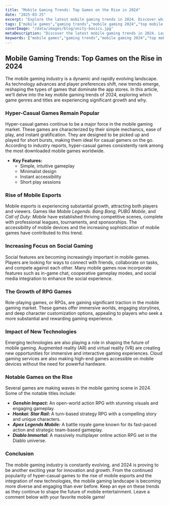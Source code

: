```yaml
---
title: "Mobile Gaming Trends: Top Games on the Rise in 2024"
date: "2025-03-25"
excerpt: "Explore the latest mobile gaming trends in 2024. Discover which game genres and titles are gaining popularity and shaping the future of mobile entertainment."
tags: ["mobile games","gaming trends","mobile gaming 2024","top mobile games","game genres"]
coverImage: "/data/images/blog/unity-basics.jpg"
metaDescription: "Discover the latest mobile gaming trends in 2024. Learn about the rising popularity of hyper-casual games, mobile esports, social gaming, and RPGs. Explore top mobile game titles."
keywords: ["mobile games","gaming trends","mobile gaming 2024","top mobile games","hyper-casual games","mobile esports","RPG games","social gaming"]
---
```


## Mobile Gaming Trends: Top Games on the Rise in 2024

The mobile gaming industry is a dynamic and rapidly evolving landscape. As technology advances and player preferences shift, new trends emerge, reshaping the types of games that dominate the app stores. In this article, we'll delve into the key mobile gaming trends of 2024, exploring which game genres and titles are experiencing significant growth and why.

### Hyper-Casual Games Remain Popular

Hyper-casual games continue to be a major force in the mobile gaming market. These games are characterized by their simple mechanics, ease of play, and instant gratification. They are designed to be picked up and played for short bursts, making them ideal for casual gamers on the go. According to industry reports, hyper-casual games consistently rank among the most downloaded mobile games worldwide.

*   **Key Features:**
    *   Simple, intuitive gameplay
    *   Minimalist design
    *   Instant accessibility
    *   Short play sessions

### Rise of Mobile Esports

Mobile esports is experiencing substantial growth, attracting both players and viewers. Games like *Mobile Legends: Bang Bang*, *PUBG Mobile*, and *Call of Duty: Mobile* have established thriving competitive scenes, complete with professional leagues, tournaments, and sponsorships. The accessibility of mobile devices and the increasing sophistication of mobile games have contributed to this trend.

### Increasing Focus on Social Gaming

Social features are becoming increasingly important in mobile games. Players are looking for ways to connect with friends, collaborate on tasks, and compete against each other. Many mobile games now incorporate features such as in-game chat, cooperative gameplay modes, and social media integration to enhance the social experience.

### The Growth of RPG Games

Role-playing games, or RPGs, are gaining significant traction in the mobile gaming market. These games offer immersive worlds, engaging storylines, and deep character customization options, appealing to players who seek a more substantial and rewarding gaming experience. 

### Impact of New Technologies

Emerging technologies are also playing a role in shaping the future of mobile gaming. Augmented reality (AR) and virtual reality (VR) are creating new opportunities for immersive and interactive gaming experiences. Cloud gaming services are also making high-end games accessible on mobile devices without the need for powerful hardware.

### Notable Games on the Rise

Several games are making waves in the mobile gaming scene in 2024. Some of the notable titles include:

*   ***Genshin Impact:*** An open-world action RPG with stunning visuals and engaging gameplay.
*   ***Honkai: Star Rail:*** A turn-based strategy RPG with a compelling story and unique characters.
*   ***Apex Legends Mobile:*** A battle royale game known for its fast-paced action and strategic team-based gameplay.
*   ***Diablo Immortal:*** A massively multiplayer online action RPG set in the Diablo universe.

### Conclusion

The mobile gaming industry is constantly evolving, and 2024 is proving to be another exciting year for innovation and growth. From the continued popularity of hyper-casual games to the rise of mobile esports and the integration of new technologies, the mobile gaming landscape is becoming more diverse and engaging than ever before. Keep an eye on these trends as they continue to shape the future of mobile entertainment. Leave a comment below with your favorite mobile game!
    